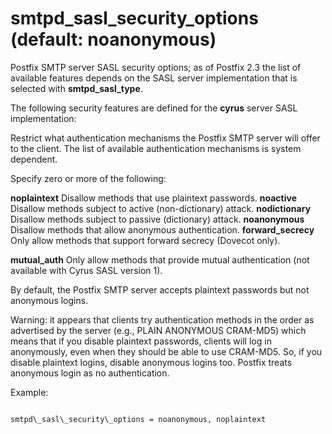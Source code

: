 # smtpd_sasl_security_options (default: noanonymous)
 Postfix SMTP server SASL security options; as of Postfix 2.3
the list of available
features depends on the SASL server implementation that is selected
with **smtpd\_sasl\_type**. 


 The following security features are defined for the **cyrus**
server SASL implementation: 



Restrict what authentication mechanisms the Postfix SMTP server
will offer to the client. The list of available authentication
mechanisms is system dependent.




Specify zero or more of the following:




**noplaintext**
Disallow methods that use plaintext passwords. 
**noactive**
Disallow methods subject to active (non-dictionary) attack. 
**nodictionary**
Disallow methods subject to passive (dictionary) attack. 
**noanonymous**
Disallow methods that allow anonymous authentication. 
**forward\_secrecy**
Only allow methods that support forward secrecy (Dovecot only).

**mutual\_auth**
Only allow methods that provide mutual authentication (not available
with Cyrus SASL version 1). 


By default, the Postfix SMTP server accepts plaintext passwords but
not anonymous logins.




Warning: it appears that clients try authentication methods in the
order as advertised by the server (e.g., PLAIN ANONYMOUS CRAM-MD5)
which means that if you disable plaintext passwords, clients will
log in anonymously, even when they should be able to use CRAM-MD5.
So, if you disable plaintext logins, disable anonymous logins too.
Postfix treats anonymous login as no authentication.




Example:




```

smtpd\_sasl\_security\_options = noanonymous, noplaintext

```

